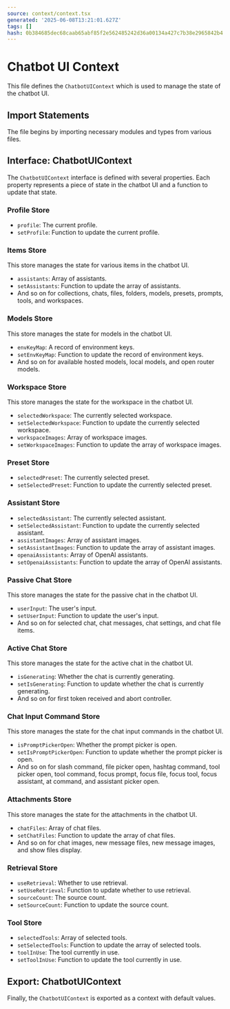 ```yaml
---
source: context/context.tsx
generated: '2025-06-08T13:21:01.627Z'
tags: []
hash: 0b384685dec68caab65abf85f2e562485242d36a00134a427c7b38e2965842b4
---
```

# Chatbot UI Context

This file defines the `ChatbotUIContext` which is used to manage the state of the chatbot UI.

## Import Statements

The file begins by importing necessary modules and types from various files.

## Interface: ChatbotUIContext

The `ChatbotUIContext` interface is defined with several properties. Each property represents a piece of state in the chatbot UI and a function to update that state.

### Profile Store

- `profile`: The current profile.
- `setProfile`: Function to update the current profile.

### Items Store

This store manages the state for various items in the chatbot UI.

- `assistants`: Array of assistants.
- `setAssistants`: Function to update the array of assistants.
- And so on for collections, chats, files, folders, models, presets, prompts, tools, and workspaces.

### Models Store

This store manages the state for models in the chatbot UI.

- `envKeyMap`: A record of environment keys.
- `setEnvKeyMap`: Function to update the record of environment keys.
- And so on for available hosted models, local models, and open router models.

### Workspace Store

This store manages the state for the workspace in the chatbot UI.

- `selectedWorkspace`: The currently selected workspace.
- `setSelectedWorkspace`: Function to update the currently selected workspace.
- `workspaceImages`: Array of workspace images.
- `setWorkspaceImages`: Function to update the array of workspace images.

### Preset Store

- `selectedPreset`: The currently selected preset.
- `setSelectedPreset`: Function to update the currently selected preset.

### Assistant Store

- `selectedAssistant`: The currently selected assistant.
- `setSelectedAssistant`: Function to update the currently selected assistant.
- `assistantImages`: Array of assistant images.
- `setAssistantImages`: Function to update the array of assistant images.
- `openaiAssistants`: Array of OpenAI assistants.
- `setOpenaiAssistants`: Function to update the array of OpenAI assistants.

### Passive Chat Store

This store manages the state for the passive chat in the chatbot UI.

- `userInput`: The user's input.
- `setUserInput`: Function to update the user's input.
- And so on for selected chat, chat messages, chat settings, and chat file items.

### Active Chat Store

This store manages the state for the active chat in the chatbot UI.

- `isGenerating`: Whether the chat is currently generating.
- `setIsGenerating`: Function to update whether the chat is currently generating.
- And so on for first token received and abort controller.

### Chat Input Command Store

This store manages the state for the chat input commands in the chatbot UI.

- `isPromptPickerOpen`: Whether the prompt picker is open.
- `setIsPromptPickerOpen`: Function to update whether the prompt picker is open.
- And so on for slash command, file picker open, hashtag command, tool picker open, tool command, focus prompt, focus file, focus tool, focus assistant, at command, and assistant picker open.

### Attachments Store

This store manages the state for the attachments in the chatbot UI.

- `chatFiles`: Array of chat files.
- `setChatFiles`: Function to update the array of chat files.
- And so on for chat images, new message files, new message images, and show files display.

### Retrieval Store

- `useRetrieval`: Whether to use retrieval.
- `setUseRetrieval`: Function to update whether to use retrieval.
- `sourceCount`: The source count.
- `setSourceCount`: Function to update the source count.

### Tool Store

- `selectedTools`: Array of selected tools.
- `setSelectedTools`: Function to update the array of selected tools.
- `toolInUse`: The tool currently in use.
- `setToolInUse`: Function to update the tool currently in use.

## Export: ChatbotUIContext

Finally, the `ChatbotUIContext` is exported as a context with default values.
